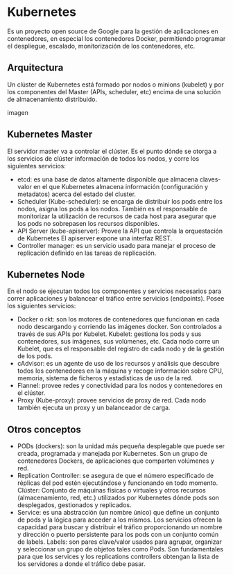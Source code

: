 # Kubernetes

Es un proyecto open source de Google para la gestión de aplicaciones en contenedores, en especial los contenedores Docker, permitiendo programar el despliegue, escalado, monitorización de los contenedores, etc.

## Arquitectura

Un clúster de Kubernetes está formado por nodos o minions (kubelet) y por los componentes del Master (APIs, scheduler, etc) encima de una solución de almacenamiento distribuido.

imagen

## Kubernetes Master

El servidor master va a controlar el clúster. Es el punto dónde se otorga a los servicios de clúster información de todos los nodos, y corre los siguientes servicios:

* etcd: es una base de datos altamente disponible que almacena
claves-valor en el que Kubernetes almacena información (configuración y metadatos) acerca del estado del cluster.
* Scheduler (Kube-scheduler): se encarga de distribuir los pods entre los nodos, asigna los pods a los nodos. También es el responsable de monitorizar la utilización de recursos de cada host para asegurar que los pods no sobrepasen los recursos disponibles.
* API Server (kube-apiserver): Provee la API que controla la orquestación de Kubernetes El apiserver expone una interfaz REST.
* Controller manager: es un servicio usado para manejar el proceso de replicación definido en las tareas de replicación. 

## Kubernetes Node

En el nodo se ejecutan todos los componentes y servicios necesarios para correr aplicaciones y balancear el tráfico entre servicios (endpoints). Posee los siguientes servicios:

* Docker   o   rkt: son los motores de contenedores que funcionan en cada nodo descargando y corriendo las imágenes docker. Son controlados a través de sus APIs por Kubelet.
Kubelet: gestiona los pods y sus contenedores, sus imágenes, sus volúmenes, etc. Cada nodo corre un Kubelet, que es el responsable del registro de cada nodo y de la gestión de los pods.
* cAdvisor: es un agente de uso de los recursos y análisis que descubre todos los contenedores en la máquina y recoge
información sobre CPU, memoria, sistema de ficheros y estadísticas de uso de la red. 
* Flannel: provee redes y conectividad para los nodos y contenedores en el clúster. 
* Proxy (Kube-proxy): provee servicios de proxy de red. Cada nodo también ejecuta un proxy y un balanceador de carga. 

## Otros conceptos

* PODs (dockers): son la unidad más pequeña desplegable que puede ser creada, programada y manejada por Kubernetes. Son un grupo de contenedores Dockers, de aplicaciones que comparten volúmenes y red. 
* Replication   Controller: se asegura de que el número especificado de réplicas del pod estén ejecutándose y funcionando en todo momento. 
Clúster: Conjunto de máquinas físicas o virtuales y otros recursos (almacenamiento, red, etc.) utilizados por Kubernetes dónde pods son desplegados, gestionados y replicados. 
* Service: es una abstracción (un nombre único) que define un conjunto de pods y la lógica para acceder a los mismos. Los servicios ofrecen la capacidad para buscar y distribuir el tráfico proporcionando un nombre y dirección o puerto persistente para los pods con un conjunto común de labels.
Labels: son pares clave/valor usados para agrupar, organizar y seleccionar un grupo de objetos tales como Pods. Son fundamentales para que los services y los replications controllers obtengan la lista de los servidores a donde el tráfico debe pasar.